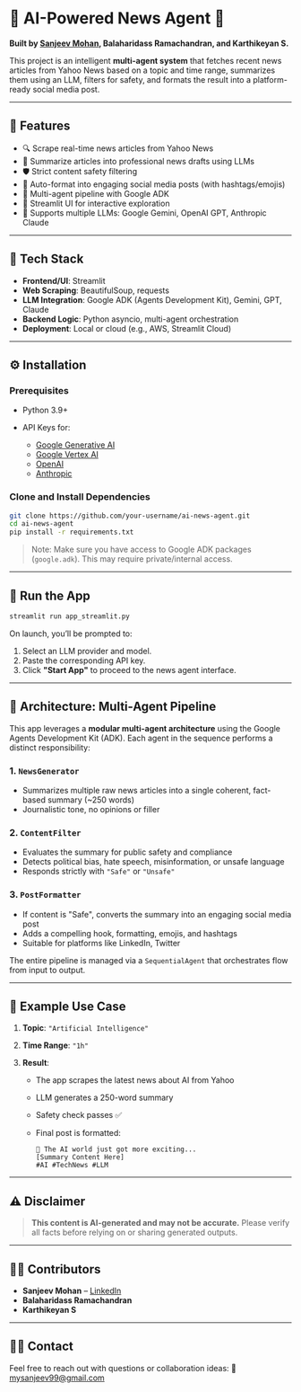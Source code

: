 # 📰 AI-Powered News Agent 🚀

**Built by [Sanjeev Mohan](mailto:mysanjeev99@gmail.com), Balaharidass Ramachandran, and Karthikeyan S.**

This project is an intelligent **multi-agent system** that fetches recent news articles from Yahoo News based on a topic and time range, summarizes them using an LLM, filters for safety, and formats the result into a platform-ready social media post.

---

## 📌 Features

* 🔍 Scrape real-time news articles from Yahoo News
* 🤖 Summarize articles into professional news drafts using LLMs
* 🛡️ Strict content safety filtering
* 💬 Auto-format into engaging social media posts (with hashtags/emojis)
* 🧠 Multi-agent pipeline with Google ADK
* 💍 Streamlit UI for interactive exploration
* 🔑 Supports multiple LLMs: Google Gemini, OpenAI GPT, Anthropic Claude

---

## 🧰 Tech Stack

* **Frontend/UI**: Streamlit
* **Web Scraping**: BeautifulSoup, requests
* **LLM Integration**: Google ADK (Agents Development Kit), Gemini, GPT, Claude
* **Backend Logic**: Python asyncio, multi-agent orchestration
* **Deployment**: Local or cloud (e.g., AWS, Streamlit Cloud)

---

## ⚙️ Installation

### Prerequisites

* Python 3.9+
* API Keys for:

  * [Google Generative AI](https://makersuite.google.com/app)
  * [Google Vertex AI](https://cloud.google.com/vertex-ai)
  * [OpenAI](https://platform.openai.com)
  * [Anthropic](https://console.anthropic.com/)

### Clone and Install Dependencies

```bash
git clone https://github.com/your-username/ai-news-agent.git
cd ai-news-agent
pip install -r requirements.txt
```

> Note: Make sure you have access to Google ADK packages (`google.adk`). This may require private/internal access.

---

## 🚀 Run the App

```bash
streamlit run app_streamlit.py
```

On launch, you’ll be prompted to:

1. Select an LLM provider and model.
2. Paste the corresponding API key.
3. Click **"Start App"** to proceed to the news agent interface.

---

## 🧠 Architecture: Multi-Agent Pipeline

This app leverages a **modular multi-agent architecture** using the Google Agents Development Kit (ADK). Each agent in the sequence performs a distinct responsibility:

### 1. `NewsGenerator`

* Summarizes multiple raw news articles into a single coherent, fact-based summary (\~250 words)
* Journalistic tone, no opinions or filler

### 2. `ContentFilter`

* Evaluates the summary for public safety and compliance
* Detects political bias, hate speech, misinformation, or unsafe language
* Responds strictly with `"Safe"` or `"Unsafe"`

### 3. `PostFormatter`

* If content is "Safe", converts the summary into an engaging social media post
* Adds a compelling hook, formatting, emojis, and hashtags
* Suitable for platforms like LinkedIn, Twitter

The entire pipeline is managed via a `SequentialAgent` that orchestrates flow from input to output.

---

## 🧪 Example Use Case

1. **Topic**: `"Artificial Intelligence"`
2. **Time Range**: `"1h"`
3. **Result**:

   * The app scrapes the latest news about AI from Yahoo
   * LLM generates a 250-word summary
   * Safety check passes ✅
   * Final post is formatted:

     ```
     🤖 The AI world just got more exciting...
     [Summary Content Here]
     #AI #TechNews #LLM
     ```

---

## ⚠️ Disclaimer

> **This content is AI-generated and may not be accurate.**
> Please verify all facts before relying on or sharing generated outputs.

---

## 👨‍💼 Contributors

* **Sanjeev Mohan** – [LinkedIn](https://www.linkedin.com/in/sanjeev-mohan/)
* **Balaharidass Ramachandran**
* **Karthikeyan S**

---

## 🏃‍♂️ Contact

Feel free to reach out with questions or collaboration ideas:
📧 [mysanjeev99@gmail.com](mailto:mysanjeev99@gmail.com)